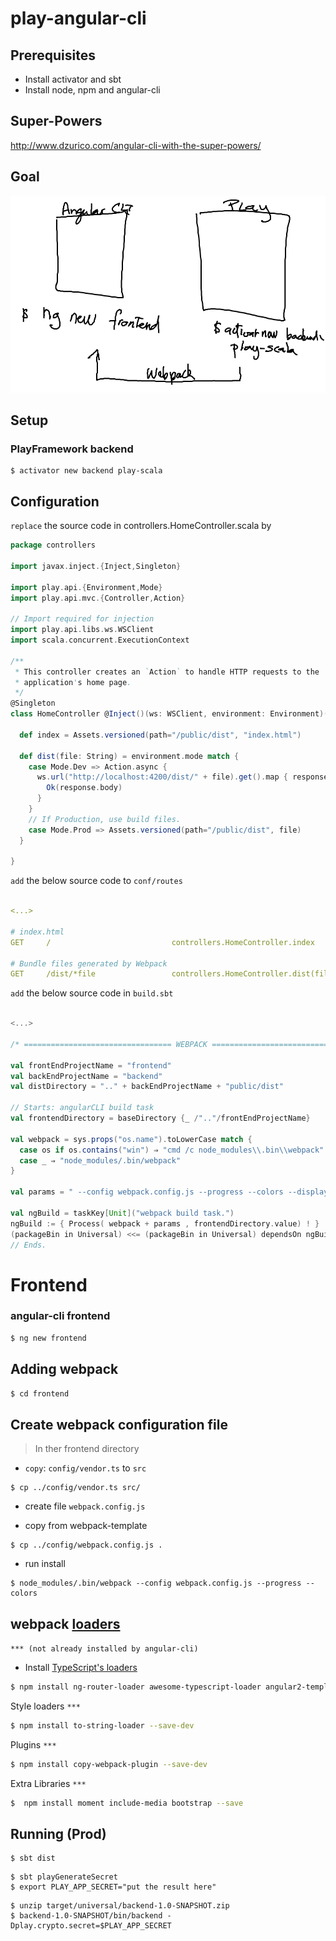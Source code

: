 # play-angular-cli


## Prerequisites

* Install activator and sbt
* Install node, npm and angular-cli

## Super-Powers

http://www.dzurico.com/angular-cli-with-the-super-powers/

## Goal

![alt tag](webpack.png)

## Setup

### PlayFramework backend

```
$ activator new backend play-scala
```

## Configuration

`replace` the source code in controllers.HomeController.scala by  

```scala
package controllers

import javax.inject.{Inject,Singleton}

import play.api.{Environment,Mode}
import play.api.mvc.{Controller,Action}

// Import required for injection
import play.api.libs.ws.WSClient
import scala.concurrent.ExecutionContext

/**
 * This controller creates an `Action` to handle HTTP requests to the
 * application's home page.
 */
@Singleton
class HomeController @Inject()(ws: WSClient, environment: Environment)(implicit ec: ExecutionContext) extends Controller {

  def index = Assets.versioned(path="/public/dist", "index.html")

  def dist(file: String) = environment.mode match {
    case Mode.Dev => Action.async {
      ws.url("http://localhost:4200/dist/" + file).get().map { response =>
        Ok(response.body)
      }
    }
    // If Production, use build files.
    case Mode.Prod => Assets.versioned(path="/public/dist", file)
  }

}
```

`add` the below source code to `conf/routes`   

```yaml

<...>

# index.html
GET     /                           controllers.HomeController.index

# Bundle files generated by Webpack
GET     /dist/*file                 controllers.HomeController.dist(file)
```

`add` the below source code in `build.sbt`

```sbt

<...>

/* ================================= WEBPACK ================================== */

val frontEndProjectName = "frontend"
val backEndProjectName = "backend"
val distDirectory = ".." + backEndProjectName + "public/dist"

// Starts: angularCLI build task
val frontendDirectory = baseDirectory {_ /".."/frontEndProjectName}

val webpack = sys.props("os.name").toLowerCase match {
  case os if os.contains("win") ⇒ "cmd /c node_modules\\.bin\\webpack"
  case _ ⇒ "node_modules/.bin/webpack"
}

val params = " --config webpack.config.js --progress --colors --display-error-details"

val ngBuild = taskKey[Unit]("webpack build task.")
ngBuild := { Process( webpack + params , frontendDirectory.value) ! }
(packageBin in Universal) <<= (packageBin in Universal) dependsOn ngBuild
// Ends.

```

# Frontend

### angular-cli frontend
```bash
$ ng new frontend
```


## Adding webpack
```bash
$ cd frontend
```
## Create webpack configuration file   

> In ther frontend directory

* `copy`: `config/vendor.ts` to `src`
```
$ cp ../config/vendor.ts src/
```

* create file `webpack.config.js`

* copy from webpack-template
```
$ cp ../config/webpack.config.js .
```

* run install
```
$ node_modules/.bin/webpack --config webpack.config.js --progress --colors
```


## webpack [loaders](https://webpack.js.org/concepts/loaders/)

 `*** (not already installed by angular-cli)`

* Install [TypeScript's loaders](https://webpack.js.org/guides/webpack-and-typescript/)
```bash
$ npm install ng-router-loader awesome-typescript-loader angular2-template-loader --save-dev 
```

Style loaders `***`
```bash
$ npm install to-string-loader --save-dev
```

Plugins `***`
```bash
$ npm install copy-webpack-plugin --save-dev
```

Extra Libraries `***`
```bash
$  npm install moment include-media bootstrap --save
```

## Running (Prod)

```
$ sbt dist
```

```
$ sbt playGenerateSecret
$ export PLAY_APP_SECRET="put the result here"
```

```
$ unzip target/universal/backend-1.0-SNAPSHOT.zip
$ backend-1.0-SNAPSHOT/bin/backend -Dplay.crypto.secret=$PLAY_APP_SECRET
```
